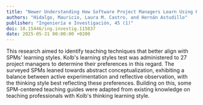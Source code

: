 ```yaml
---
title: "Newer Understanding How Software Project Managers Learn Using Kolb's Learning Style Inventory"
authors: "Hidalgo, Mauricio, Laura M. Castro, and Hernán Astudillo"
publisher: "Ingeniería e Investigación, 45 (1)"
doi: 10.15446/ing.investig.115837
date: 2025-05-31 00:00:00 +0200
---
```

This research aimed to identify teaching techniques that better align with SPMs' learning styles. Kolb's learning styles test was administered to 27 project managers to determine their preferences in this regard. The surveyed SPMs leaned towards abstract conceptualization, exhibiting a balance between active experimentation and reflective observation, with the thinking style best reflecting these preferences. Building on this, some SPM-centered teaching guides were adapted from existing knowledge on teaching professionals with Kolb's thinking learning style.